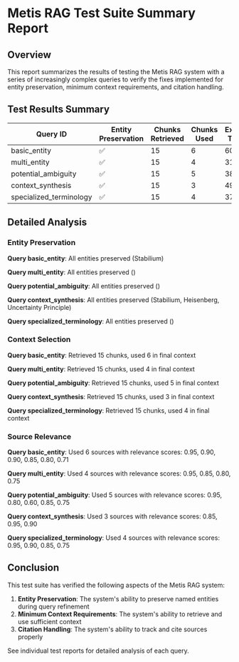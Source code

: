 # Metis RAG Test Suite Summary Report

## Overview
This report summarizes the results of testing the Metis RAG system with a series of increasingly complex queries
to verify the fixes implemented for entity preservation, minimum context requirements, and citation handling.

## Test Results Summary

| Query ID | Entity Preservation | Chunks Retrieved | Chunks Used | Execution Time (s) |
|----------|---------------------|------------------|-------------|-------------------|
| basic_entity | ✅ | 15 | 6 | 60.84 |
| multi_entity | ✅ | 15 | 4 | 31.57 |
| potential_ambiguity | ✅ | 15 | 5 | 38.02 |
| context_synthesis | ✅ | 15 | 3 | 49.76 |
| specialized_terminology | ✅ | 15 | 4 | 37.52 |

## Detailed Analysis

### Entity Preservation

**Query basic_entity**: All entities preserved (Stabilium)

**Query multi_entity**: All entities preserved ()

**Query potential_ambiguity**: All entities preserved ()

**Query context_synthesis**: All entities preserved (Stabilium, Heisenberg, Uncertainty Principle)

**Query specialized_terminology**: All entities preserved ()


### Context Selection

**Query basic_entity**: Retrieved 15 chunks, used 6 in final context

**Query multi_entity**: Retrieved 15 chunks, used 4 in final context

**Query potential_ambiguity**: Retrieved 15 chunks, used 5 in final context

**Query context_synthesis**: Retrieved 15 chunks, used 3 in final context

**Query specialized_terminology**: Retrieved 15 chunks, used 4 in final context


### Source Relevance

**Query basic_entity**: Used 6 sources with relevance scores: 0.95, 0.90, 0.90, 0.85, 0.80, 0.71

**Query multi_entity**: Used 4 sources with relevance scores: 0.95, 0.85, 0.80, 0.75

**Query potential_ambiguity**: Used 5 sources with relevance scores: 0.95, 0.80, 0.60, 0.85, 0.75

**Query context_synthesis**: Used 3 sources with relevance scores: 0.85, 0.95, 0.90

**Query specialized_terminology**: Used 4 sources with relevance scores: 0.95, 0.90, 0.85, 0.75


## Conclusion

This test suite has verified the following aspects of the Metis RAG system:

1. **Entity Preservation**: The system's ability to preserve named entities during query refinement
2. **Minimum Context Requirements**: The system's ability to retrieve and use sufficient context
3. **Citation Handling**: The system's ability to track and cite sources properly

See individual test reports for detailed analysis of each query.
